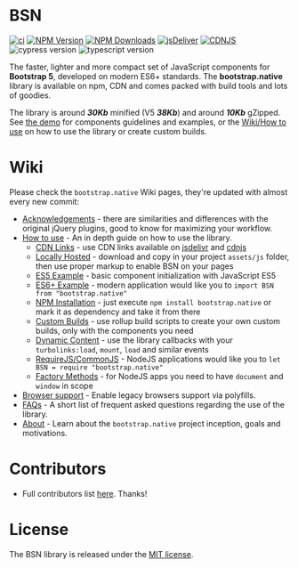 # BSN
[![ci](https://github.com/thednp/bootstrap.native/actions/workflows/ci.yml/badge.svg)](https://github.com/thednp/bootstrap.native/actions/workflows/ci.yml)
[![NPM Version](https://img.shields.io/npm/v/bootstrap.native.svg)](https://www.npmjs.com/package/bootstrap.native)
[![NPM Downloads](https://img.shields.io/npm/dm/bootstrap.native.svg)](http://npm-stat.com/charts.html?package=bootstrap.native)
[![jsDeliver](https://img.shields.io/jsdelivr/npm/hw/bootstrap.native)](https://www.jsdelivr.com/package/npm/bootstrap.native)
[![CDNJS](https://img.shields.io/cdnjs/v/bootstrap.native.svg)](https://cdnjs.com/libraries/bootstrap.native)
![cypress version](https://img.shields.io/badge/cypress-9.7.0-brightgreen)
![typescript version](https://img.shields.io/badge/typescript-4.5.2-brightgreen)

The faster, lighter and more compact set of JavaScript components for **Bootstrap 5**, developed on modern ES6+ standards.
The **bootstrap.native** library is available on npm, CDN and comes packed with build tools and lots of goodies.


 The library is around ***30Kb*** minified (V5 ***38Kb***) and around ***10Kb*** gZipped. See <a href="http://thednp.github.io/bootstrap.native/">the demo</a> for components guidelines and examples, or the [Wiki/How to use](https://github.com/thednp/bootstrap.native/wiki/How-to-use) on how to use the library or create custom builds.

# Wiki
Please check the `bootstrap.native` Wiki pages, they're updated with almost every new commit:
* [Acknowledgements](https://github.com/thednp/bootstrap.native/wiki/Acknowledgements) - there are similarities and differences with the original jQuery plugins, good to know for maximizing your workflow.
* [How to use](https://github.com/thednp/bootstrap.native/wiki/How-to-use) - An in depth guide on how to use the library.
  * [CDN Links](https://github.com/thednp/bootstrap.native/wiki/How-to-use#load-from-cdn) - use CDN links available on [jsdelivr](https://www.jsdelivr.com/package/npm/bootstrap.native) and [cdnjs](https://cdnjs.com/libraries/bootstrap.native)
  * [Locally Hosted](https://github.com/thednp/bootstrap.native/wiki/How-to-use#working-locally) - download and copy in your project `assets/js` folder, then use proper markup to enable BSN on your pages
  * [ES5 Example](https://github.com/thednp/bootstrap.native/wiki/How-to-use#es5-basic-example) - basic component initialization with JavaScript ES5
  * [ES6+ Example](https://github.com/thednp/bootstrap.native/wiki/How-to-use#es6es7-basic-example) - modern application would like you to `import BSN from "bootstrap.native"`
  * [NPM Installation](https://github.com/thednp/bootstrap.native/wiki/How-to-use#npm) - just execute `npm install bootstrap.native` or mark it as dependency and take it from there
  * [Custom Builds](https://github.com/thednp/bootstrap.native/wiki/How-to-use#custom-builds) - use rollup build scripts to create your own custom builds, only with the components you need
  * [Dynamic Content](https://github.com/thednp/bootstrap.native/wiki/How-to-use#dynamic-content) - use the library callbacks with your `turbolinks:load`, `mount`, `load` and similar events
  * [RequireJS/CommonJS](https://github.com/thednp/bootstrap.native/wiki/How-to-use#requirejs-commonjs) - NodeJS applications would like you to `let BSN = require "bootstrap.native"` 
  * [Factory Methods](https://github.com/thednp/bootstrap.native/wiki/How-to-use#note-about-the-factory-methods) - for NodeJS apps you need to have `document` and `window` in scope
* [Browser support](https://github.com/thednp/bootstrap.native/wiki/Browser-support) - Enable legacy browsers support via polyfills.
* [FAQs](https://github.com/thednp/bootstrap.native/wiki/FAQs) - A short list of frequent asked questions regarding the use of the library.
* [About](https://github.com/thednp/bootstrap.native/wiki/About) - Learn about the `bootstrap.native` project inception, goals and motivations.

# Contributors
* Full contributors list [here](https://github.com/thednp/bootstrap.native/graphs/contributors). Thanks!

# License
The BSN library is released under the [MIT license](https://github.com/thednp/bootstrap.native/blob/master/LICENSE).
